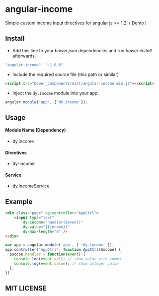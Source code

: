 angular-income
=============

Simple custom income input directives for angular js >= 1.2. ( [Demo](http://embed.plnkr.co/THnIOl/preview) )

## Install

+ Add this line to your *bower.json* dependencies and run *bower install* afterwards.

>
``` JavaScript
"angular-income": "~1.0.0"
```

+ Include the required source file (this path or similar)

>
``` html
<script src="bower_components/dist/angular-income.min.js"></script>
```

+ Inject the `dy.income` module into your app.

>
``` JavaScript
angular.module('app', ['dy.income']);
```

## Usage

#### Module Name (Dependency)

* dy.income

#### Directives

* dy-income

#### Service

* dy.incomeService

## Example

>
```html
<div class="page" ng-controller="AppCtrl">
	<input type="text"
        dy-income="handler($event)"
        dy-value="{{income}}"
        dy-max-length="8" />
</div>
```

>
```JavaScript
var app = angular.module('app', [ 'dy.income' ]);
app.controller('AppCtrl', function AppCtrl($scope) {
  $scope.handler = function(event) {
    console.log(event.val); // show value with comma
    console.log(event.value); // show integer value
  };
})
```

## MIT LICENSE
